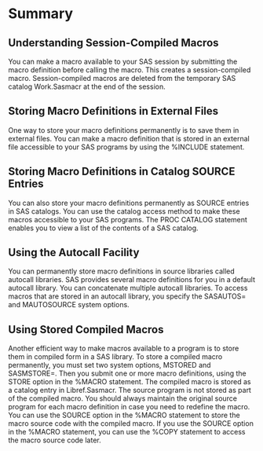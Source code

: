 # Summary


## Understanding Session-Compiled Macros
You can make a macro available to your SAS session by submitting the macro definition before calling the macro. This creates a session-compiled macro. Session-compiled macros are deleted from the temporary SAS catalog Work.Sasmacr at the end of the session.


## Storing Macro Definitions in External Files
One way to store your macro definitions permanently is to save them in external files. You can make a macro definition that is stored in an external file accessible to your SAS programs by using the %INCLUDE statement.


## Storing Macro Definitions in Catalog SOURCE Entries
You can also store your macro definitions permanently as SOURCE entries in SAS catalogs. You can use the catalog access method to make these macros accessible to your SAS programs. The PROC CATALOG statement enables you to view a list of the contents of a SAS catalog.


## Using the Autocall Facility
You can permanently store macro definitions in source libraries called autocall libraries. SAS provides several macro definitions for you in a default autocall library. You can concatenate multiple autocall libraries. To access macros that are stored in an autocall library, you specify the SASAUTOS= and MAUTOSOURCE system options.


## Using Stored Compiled Macros
Another efficient way to make macros available to a program is to store them in compiled form in a SAS library. To store a compiled macro permanently, you must set two system options, MSTORED and SASMSTORE=. Then you submit one or more macro definitions, using the STORE option in the %MACRO statement. The compiled macro is stored as a catalog entry in Libref.Sasmacr. The source program is not stored as part of the compiled macro. You should always maintain the original source program for each macro definition in case you need to redefine the macro. You can use the SOURCE option in the %MACRO statement to store the macro source code with the compiled macro. If you use the SOURCE option in the %MACRO statement, you can use the %COPY statement to access the macro source code later.

